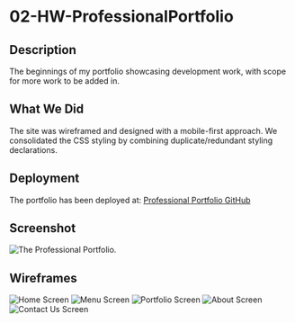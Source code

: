 # 02-HW-ProfessionalPortfolio

## Description

The beginnings of my portfolio showcasing development work, with scope for more work to be added in.

## What We Did
The site was wireframed and designed with a mobile-first approach.
We consolidated the CSS styling by combining duplicate/redundant styling declarations.

## Deployment
The portfolio has been deployed at:
[Professional Portfolio GitHub](https://mrsamlaw.github.io/02-HW-ProfessionalPortfolio/)

## Screenshot
![The Professional Portfolio.](./assets/images/ProfessionalPortfolio.png)

## Wireframes
![Home Screen](./assets/images/01-Home.png)
![Menu Screen](./assets/images/02-Menu.png)
![Portfolio Screen](./assets/images/03-Portfolio.png)
![About Screen](./assets/images/04-About.png)
![Contact Us Screen](./assets/images/05-Contact.png)